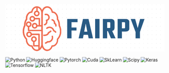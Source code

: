 <div align="center">
  <img src="/images/Fairpy_Logo.png">
</div>

![Python](https://img.shields.io/badge/Python-3.6,%203.7,%203.8,%203.9.%203.10-red?style=for-the-badge&logo=python)
![Huggingface](https://img.shields.io/badge/Transformers-4.21.0-blue?style=for-the-badge&logo=openai)
![Pytorch](https://img.shields.io/badge/Pytorch-1.12.0-yellow?style=for-the-badge&logo=pytorch)
![Cuda](https://img.shields.io/badge/Cuda-11.6-green?style=for-the-badge&logo=nvidia)
![SkLearn](https://img.shields.io/badge/Sklearn-1.0.2-green?style=for-the-badge&logo=scikit-learn)
![Scipy](https://img.shields.io/badge/Scipy-1.7.3-brown?style=for-the-badge&logo=scipy)
![Keras](https://img.shields.io/badge/Keras-2.7.0-blue?style=for-the-badge&logo=keras)
![Tensorflow](https://img.shields.io/badge/Tensorflow-2.7.0-orange?style=for-the-badge&logo=tensorflow)
![NLTK](https://img.shields.io/badge/NLTK-3.6.7-yellow?style=for-the-badge&logo=python)
